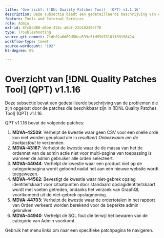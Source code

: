 ```yaml
---
title: 'Overzicht: [!DNL Quality Patches Tool]  (QPT) v1.1.16'
description: Deze subsectie biedt een gedetailleerde beschrijving van de problemen die zijn opgelost door de patches die beschikbaar zijn in  [!DNL Quality Patches Tool]  (QPT) v1.1.16.
feature: Tools and External Services
role: Admin
exl-id: 8fc8ad88-d6be-455c-a0af-22b102394f70
type: Troubleshooting
source-git-commit: 7fdb02a6d89d50ea593c5fd99d78101f89198424
workflow-type: tm+mt
source-wordcount: '192'
ht-degree: 0%

---
```


# Overzicht van [!DNL Quality Patches Tool] (QPT) v1.1.16

Deze subsectie bevat een gedetailleerde beschrijving van de problemen die zijn opgelost door de patches die beschikbaar zijn in [!DNL Quality Patches Tool] (QPT) v1.1.16.

QPT v1.1.16 bevat de volgende patches:

1. **MDVA-42509**: Verhelpt de kwestie waar geen CSV voor een snelle orde kon niet worden geupload die in *resulteert Onbekwaam om de koekjesfout* te verzenden.
1. **MDVA-43167**: Verhelpt de kwestie waar de de massa van het de ordennet van de admin actie niet voor multi-pagina van toepassing is wanneer de admin gebruiker alle orden selecteert.
1. **MDVA-44044**: Verhelpt de kwestie waar een product niet op de categoriepagina wordt getoond nadat het aan een nieuwe website wordt toegewezen.
1. **MDVA-44562**: Bevestigt de kwestie waar niet-gebrek opslag identiteitskaart voor citaatpunten door standaard opslagidentiteitskaart wordt met voeten getreden, ondanks het verzoek van GraphQL voortkomend uit de niet-gebrek opslagmening.
1. **MDVA-44703**: Verhelpt de kwestie waar de ordertotalen in het rapport van Orden verkeerd worden berekend voor de beperkte admin gebruiker.
1. **MDVA-44940**: Verhelpt de SQL fout die terwijl het bewaren van de categorie van Admin voorkomt.

Gebruik het menu links om naar een specifieke patchpagina te navigeren.
